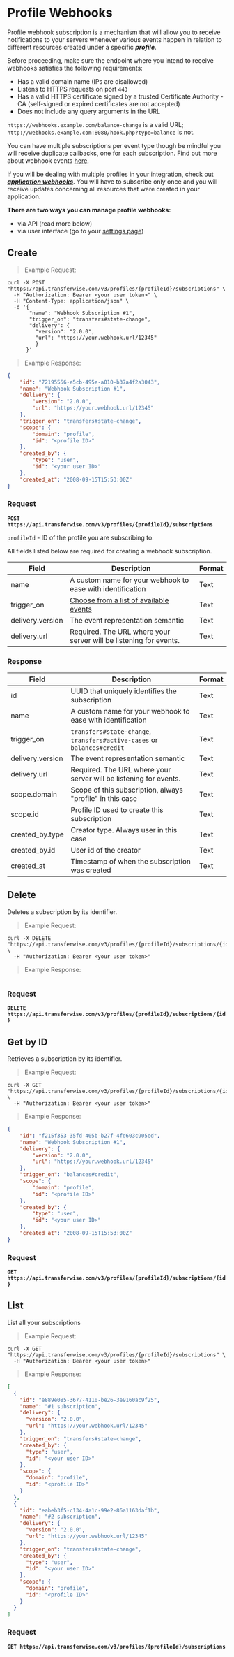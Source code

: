 # Profile Webhooks

Profile webhook subscription is a mechanism that will allow you to receive notifications to your servers whenever various events happen in relation to different resources created under a specific ***profile***.

Before proceeding, make sure the endpoint where you intend to receive webhooks satisfies the following requirements:

* Has a valid domain name (IPs are disallowed)
* Listens to HTTPS requests on port `443`
* Has a valid HTTPS certificate signed by a trusted Certificate Authority - CA (self-signed or expired certificates are not accepted)
* Does not include any query arguments in the URL

`https://webhooks.example.com/balance-change` is a valid URL; `http://webhooks.example.com:8080/hook.php?type=balance` is not.

You can have multiple subscriptions per event type though be mindful you will receive duplicate callbacks, one for each subscription. Find out more about webhook events [here](#webhook-events).

If you will be dealing with multiple profiles in your integration, check out [***application webhooks***](#application-webhooks). You will have to subscribe only once and you will receive updates concerning all resources that were created in your application.


**There are two ways you can manage profile webhooks:**

* via API (read more below) 
* via user interface (go to your <a href="https://transferwise.com/user/settings#webhooks" target="_blank">settings page</a>)

## Create


> Example Request:

```shell
curl -X POST "https://api.transferwise.com/v3/profiles/{profileId}/subscriptions" \
  -H "Authorization: Bearer <your user token>" \
  -H "Content-Type: application/json" \
  -d '{
       "name": "Webhook Subscription #1",
       "trigger_on": "transfers#state-change",
       "delivery": {
         "version": "2.0.0",
         "url": "https://your.webhook.url/12345"
         }
      }'
```

> Example Response:

```json
{
    "id": "72195556-e5cb-495e-a010-b37a4f2a3043", 
    "name": "Webhook Subscription #1",
    "delivery": {
        "version": "2.0.0",
        "url": "https://your.webhook.url/12345" 
    },
    "trigger_on": "transfers#state-change", 
    "scope": {
        "domain": "profile", 
        "id": "<profile ID>"
    },
    "created_by": {
        "type": "user",
        "id": "<your user ID>"
    },
    "created_at": "2008-09-15T15:53:00Z"
}
```

### Request

**`POST https://api.transferwise.com/v3/profiles/{profileId}/subscriptions`**

`profileId` - ID of the profile you are subscribing to. 

All fields listed below are required for creating a webhook subscription.

Field                     | Description                                                             | Format
---------                 | -------                                                                 | -----------
name                      | A custom name for your webhook to ease with identification              | Text
trigger_on                | [Choose from a list of available events](#webhook-events) | Text
delivery.version          | The event representation semantic                                       | Text
delivery.url              | Required. The URL where your server will be listening for events.       | Text


### Response

Field                     | Description                                                             | Format
---------                 | -------                                                                 | -----------
id                        | UUID that uniquely identifies the subscription                          | Text
name                      | A custom name for your webhook to ease with identification              | Text
trigger_on                | `transfers#state-change`, `transfers#active-cases` or `balances#credit` | Text
delivery.version          | The event representation semantic                                       | Text
delivery.url              | Required. The URL where your server will be listening for events.       | Text
scope.domain              | Scope of this subscription, always "profile" in this case               | Text
scope.id                  | Profile ID used to create this subscription                             | Text
created\_by.type          | Creator type. Always user in this case                                  | Text
created\_by.id            | User id of the creator                                                  | Text
created\_at               | Timestamp of when the subscription was created                          | Text

## Delete

Deletes a subscription by its identifier.

> Example Request:

```shell
curl -X DELETE "https://api.transferwise.com/v3/profiles/{profileId}/subscriptions/{id}" \
  -H "Authorization: Bearer <your user token>"
```

> Example Response:

```json

```

### Request

**`DELETE https://api.transferwise.com/v3/profiles/{profileId}/subscriptions/{id}`**


## Get by ID

Retrieves a subscription by its identifier.

> Example Request:

```shell
curl -X GET "https://api.transferwise.com/v3/profiles/{profileId}/subscriptions/{id}" \
  -H "Authorization: Bearer <your user token>"
```

> Example Response:

```json
{
    "id": "f215f353-35fd-405b-b27f-4fd603c905ed", 
    "name": "Webhook Subscription #1",
    "delivery": {
        "version": "2.0.0",
        "url": "https://your.webhook.url/12345" 
    },
    "trigger_on": "balances#credit", 
    "scope": {
        "domain": "profile", 
        "id": "<profile ID>"
    },
    "created_by": {
        "type": "user",
        "id": "<your user ID>"
    },
    "created_at": "2008-09-15T15:53:00Z"
}
```

### Request

**`GET https://api.transferwise.com/v3/profiles/{profileId}/subscriptions/{id}`**


## List

List all your subscriptions

> Example Request:

```shell
curl -X GET "https://api.transferwise.com/v3/profiles/{profileId}/subscriptions" \
  -H "Authorization: Bearer <your user token>"
```

> Example Response:

```json
[
  {
    "id": "e889e085-3677-4110-be26-3e9160ac9f25",
    "name": "#1 subscription",
    "delivery": {
      "version": "2.0.0",
      "url": "https://your.webhook.url/12345"
    },
    "trigger_on": "transfers#state-change",
    "created_by": {
      "type": "user",
      "id": "<your user ID>"
    },
    "scope": {
      "domain": "profile",
      "id": "<profile ID>"
    }
  },
  {
    "id": "eabeb3f5-c134-4a1c-99e2-86a1163daf1b",
    "name": "#2 subscription",
    "delivery": {
      "version": "2.0.0",
      "url": "https://your.webhook.url/12345"
    },
    "trigger_on": "transfers#state-change",
    "created_by": {
      "type": "user",
      "id": "<your user ID>"
    },
    "scope": {
      "domain": "profile",
      "id": "<profile ID>"
    }
  }
]
```

### Request

**`GET https://api.transferwise.com/v3/profiles/{profileId}/subscriptions`**
